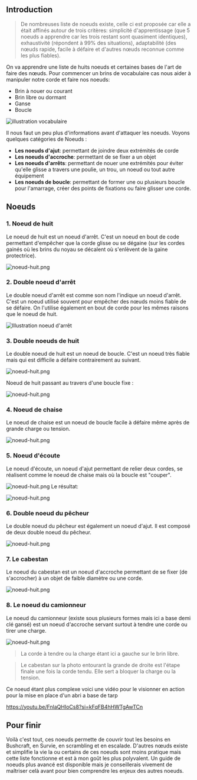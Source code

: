 ## Introduction

> De nombreuses liste de noeuds existe, celle ci est proposée car elle a était affinés autour de trois critères: simplicité d'apprentissage (que 5 noeuds a apprendre car les trois restant sont quasiment identiques), exhaustivité (répondent à 99% des situations), adaptabilité (des nœuds rapide, facile à défaire et d'autres nœuds reconnue comme les plus fiables).

On va apprendre une liste de huits noeuds et certaines bases de l'art de faire des nœuds. Pour commencer un brins de vocabulaire cas nous aider à manipuler notre corde et faire nos noeuds:

- Brin à nouer ou courant
- Brin libre ou dormant 
- Ganse
- Boucle

![illustration vocabulaire](./Images/noeud-vocabulaire.jpg)

Il nous faut un peu plus d'informations avant d'attaquer les noeuds. Voyons quelques catégories de Noeuds :
- **Les noeuds d'ajut**: permettant de joindre deux extrémités de corde 
- **Les noeuds d'accroche**: permettant de se fixer a un objet
- **Les noeuds d'arrêts**: permettant de nouer une extrémités pour éviter qu'elle glisse a travers une poulie, un trou, un noeud ou tout autre équipement
- **Les noeuds de boucle**: permettant de former une ou plusieurs boucle pour l'amarrage, créer des points de fixations ou faire glisser une corde.

## Noeuds

### 1. Noeud de huit

Le noeud de huit est un noeud d'arrêt. C'est un noeud en bout de code permettant d'empêcher que la corde glisse ou se dégaine (sur les cordes gainés où les brins du noyau se décalent où s'enlèvent de la gaine protectrice).

![noeud-huit.png](./images/noeud-huit.png)

### 2. Double noeud d'arrêt

Le double noeud d'arrêt est comme son nom l'indique un noeud d'arrêt. C'est un noeud utilisé souvent pour empêcher des nœuds moins fiable de se défaire. On l'utilise également en bout de corde pour les mêmes raisons que le noeud de huit.

![Illustration noeud d'arrêt](./images/double_overhand_threading_end.jpg)

### 3. Double noeuds de huit

Le double noeud de huit est un noeud de boucle. C'est un noeud très fiable mais qui est difficile a défaire contrairement au suivant.

![noeud-huit.png](./images/double-noeud-de-huit.png)

Noeud de huit passant au travers d'une boucle fixe :

![noeud-huit.png](./images/double-noeud-de-huit-fixe.png)
### 4. Noeud de chaise

Le noeud de chaise est un noeud de boucle facile à défaire même après de grande charge ou tension.

![noeud-huit.png](./images/noeud-chaise.png)

### 5. Noeud d'écoute

Le noeud d'écoute, un noeud d'ajut permettant de relier deux cordes, se réalisent comme le noeud de chaise mais où la boucle est "couper". 

![noeud-huit.png](./images/noeud-chaise~2.png)
Le résultat:

![noeud-huit.png](./images/Noeud_d'ecoute.jpg)
### 6. Double noeud du pêcheur

Le double noeud du pêcheur est également un noeud d'ajut. Il est composé de deux double noeud du pêcheur.

![noeud-huit.png](./images/noeuds%20du%20pêcheur.png)

### 7. Le cabestan 

Le noeud du cabestan est un noeud d'accroche permettant de se fixer (de s'accrocher) à un objet de faible diamètre ou une corde. 

![noeud-huit.png](./images/cabestan.png)

### 8. Le noeud du camionneur

Le noeud du camionneur (existe sous plusieurs formes mais ici a base demi clé gansé) est un noeud d'accroche servant surtout à tendre une corde ou tirer une charge.

![noeud-huit.png](./images/Nœud%20camionneur%20demi%20clefs%20gansé.jpg)

> La corde à tendre ou la charge étant ici a gauche sur le brin libre.

> Le cabestan sur la photo entourant la grande de droite est l'étape finale une fois la corde tendu. Elle sert a bloquer la charge ou la tension.

Ce noeud étant plus complexe voici une vidéo pour le visionner en action pour la mise en place d'un abri a base de tarp

https://youtu.be/FnlaQHIoCs8?si=kFqFB4hHWTgAwTCn

## Pour finir

Voilà c'est tout, ces noeuds permette de couvrir tout les besoins en Bushcraft, en Survie, en scrambling et en escalade. D'autres nœuds existe et simplifie la vie la ou certains de ces noeuds sont moins pratique mais cette liste fonctionne et est à mon goût les plus polyvalent. Un guide de noeuds plus avancé est disponible mais je conseillerais vivement de maîtriser celà avant pour bien comprendre les enjeux des autres noeuds.